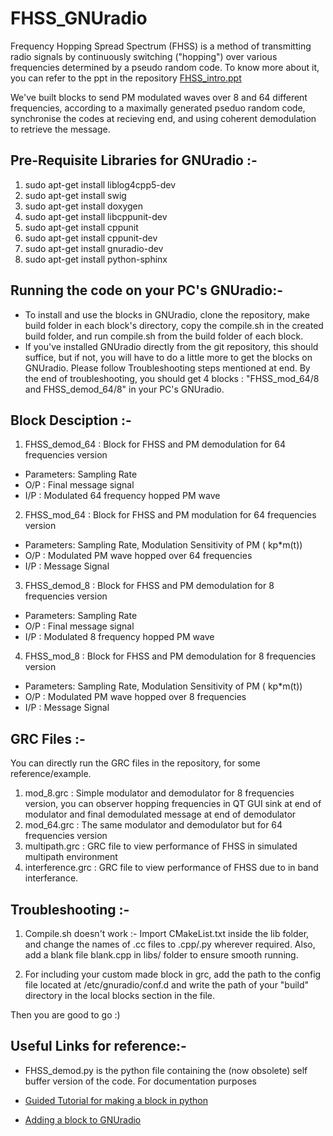 # FHSS_GNUradio
Frequency Hopping Spread Spectrum (FHSS) is a method of transmitting radio signals by continuously switching ("hopping") over various frequencies determined by a pseudo random code. 
To know more about it, you can refer to the ppt in the repository [FHSS_intro.ppt](https://drive.google.com/file/d/0B4muVK8fR0IdWVF0VkliTzBlSkk/view?usp=sharing)

We've built blocks to send PM modulated waves over 8 and 64 different frequencies, according to a maximally generated pseduo random code, synchronise the codes at recieving end, and using coherent demodulation to retrieve the message.

## Pre-Requisite Libraries for GNUradio :-

  1. sudo apt-get install liblog4cpp5-dev
  2. sudo apt-get install swig
  3. sudo apt-get install doxygen
  4. sudo apt-get install libcppunit-dev
  5. sudo apt-get install cppunit
  6. sudo apt-get install cppunit-dev
  7. sudo apt-get install gnuradio-dev
  8. sudo apt-get install python-sphinx

## Running the code on your PC's GNUradio:-

* To install and use the blocks in GNUradio, clone the repository, make build folder in each block's directory, copy the compile.sh in the created build folder, and run compile.sh from the build folder of each block. 
* If you've installed GNUradio directly from the git repository, this should suffice, but if not, you will have to do a little more to get the blocks on GNUradio. Please follow Troubleshooting steps mentioned at end. By the end of troubleshooting, you should get 4 blocks : "FHSS_mod_64/8 and FHSS_demod_64/8" in your PC's GNUradio.

## Block Desciption :-
1. FHSS_demod_64 : Block for FHSS and PM demodulation for 64 frequencies version 
  - Parameters: Sampling Rate 
  - O/P : Final message signal 
  - I/P : Modulated 64 frequency hopped PM wave
 
2. FHSS_mod_64   : Block for FHSS and PM modulation for 64 frequencies version 
  - Parameters: Sampling Rate, Modulation Sensitivity of PM ( kp*m(t))
  - O/P : Modulated PM wave hopped over 64 frequencies
  - I/P : Message Signal
  
3. FHSS_demod_8  : Block for FHSS and PM demodulation for 8 frequencies version 
  - Parameters: Sampling Rate 
  - O/P : Final message signal 
  - I/P : Modulated 8 frequency hopped PM wave
  
4. FHSS_mod_8    : Block for FHSS and PM demodulation for 8 frequencies version 
  - Parameters: Sampling Rate, Modulation Sensitivity of PM ( kp*m(t))
  - O/P : Modulated PM wave hopped over 8 frequencies
  - I/P : Message Signal
 
## GRC Files :-
You can directly run the GRC files in the repository, for some reference/example. 

1. mod_8.grc : Simple modulator and demodulator for 8 frequencies version, you can observer hopping frequencies in QT GUI sink at end of modulator and final demodulated message at end of demodulator
2. mod_64.grc : The same modulator and demodulator but for 64 frequencies version
3. multipath.grc : GRC file to view performance of FHSS in simulated multipath environment
4. interference.grc : GRC file to view performance of FHSS due to in band interferance.

## Troubleshooting :-

1. Compile.sh doesn't work :- Import CMakeList.txt inside the lib folder, and change the names of .cc files to .cpp/.py wherever required. Also, add a blank file blank.cpp in libs/ folder to ensure smooth running. 

2. For including your custom made block in grc, add the path to the config file located at /etc/gnuradio/conf.d and write the path of your "build" directory in the local blocks section in the file.

Then you are good to go :)

## Useful Links for reference:-

- FHSS_demod.py is the python file containing the (now obsolete) self buffer version of the code. For documentation purposes

- [Guided Tutorial for making a block in python](http://gnuradio.org/redmine/projects/gnuradio/wiki/Guided_Tutorial_GNU_Radio_in_Python)

- [Adding a block to GNUradio](http://gnuradio.org/redmine/projects/gnuradio/repository/entry/gr-blocks/python/blocks/qa_block_gateway.py)
